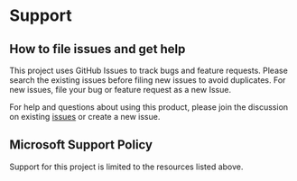# Support

## How to file issues and get help  

This project uses GitHub Issues to track bugs and feature requests. Please search the existing 
issues before filing new issues to avoid duplicates.  For new issues, file your bug or 
feature request as a new Issue.

For help and questions about using this product, please join the discussion on existing
[issues](https://github.com/azure/azure-sdk-for-rust/issues) or create a new issue.

## Microsoft Support Policy  

Support for this project is limited to the resources listed above.
